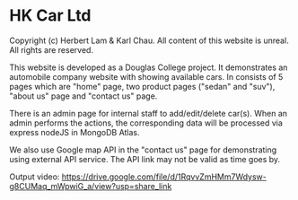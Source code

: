 # HK Car Ltd

Copyright (c) Herbert Lam & Karl Chau.
All content of this website is unreal.
All rights are reserved.

This website is developed as a Douglas College project.
It demonstrates an automobile company website with showing available cars.
In consists of 5 pages which are "home" page, two product pages ("sedan" and "suv"), "about us" page and "contact us" page.

There is an admin page for internal staff to add/edit/delete car(s).
When an admin performs the actions, the corresponding data will be processed via express nodeJS in MongoDB Atlas.

We also use Google map API in the "contact us" page for demonstrating using external API service.
The API link may not be valid as time goes by.

Output video: https://drive.google.com/file/d/1RqvvZmHMm7Wdysw-g8CUMaq_mWpwiG_a/view?usp=share_link
